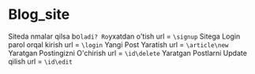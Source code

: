 # Blog_site

Siteda nmalar qilsa bo`ladi?
    Ro`yxatdan o'tish url = `\signup`
    Sitega Login parol orqal kirish url = `\login`
    Yangi Post Yaratish url = `\article\new`
    Yaratgan Postingizni O'chirish url = `\id\delete`
    Yaratgan Postlarni Update qilish url = `\id\edit`  
